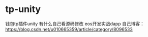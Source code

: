 # tp-unity
钱包tp插件unity
有什么自己看源码修改
eos开发实战dapp 自己博客：https://blog.csdn.net/u010665359/article/category/8096533
